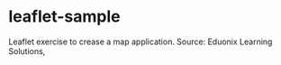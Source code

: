 # leaflet-sample

Leaflet exercise to crease a map application. Source: Eduonix Learning Solutions,
